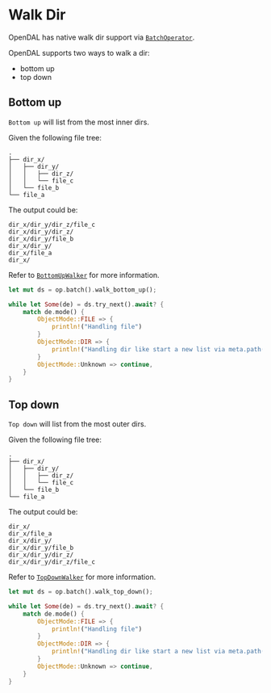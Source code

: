 # Walk Dir

OpenDAL has native walk dir support via [`BatchOperator`](/opendal/struct.BatchOperator.html).

OpenDAL supports two ways to walk a dir:

- bottom up
- top down

## Bottom up

`Bottom up` will list from the most inner dirs.

Given the following file tree:

```text
.
├── dir_x/
│   ├── dir_y/
│   │   ├── dir_z/
│   │   └── file_c
│   └── file_b
└── file_a
```

The output could be:

```text
dir_x/dir_y/dir_z/file_c
dir_x/dir_y/dir_z/
dir_x/dir_y/file_b
dir_x/dir_y/
dir_x/file_a
dir_x/
```

Refer to [`BottomUpWalker`](/opendal/io_util/struct.BottomUpWalker.html) for more information.

```rust
let mut ds = op.batch().walk_bottom_up();

while let Some(de) = ds.try_next().await? {
    match de.mode() {
        ObjectMode::FILE => {
            println!("Handling file")
        }
        ObjectMode::DIR => {
            println!("Handling dir like start a new list via meta.path()")
        }
        ObjectMode::Unknown => continue,
    }
}
```

## Top down

`Top down` will list from the most outer dirs.

Given the following file tree:

```text
.
├── dir_x/
│   ├── dir_y/
│   │   ├── dir_z/
│   │   └── file_c
│   └── file_b
└── file_a
```

The output could be:

```text
dir_x/
dir_x/file_a
dir_x/dir_y/
dir_x/dir_y/file_b
dir_x/dir_y/dir_z/
dir_x/dir_y/dir_z/file_c
```

Refer to [`TopDownWalker`](/opendal/io_util/struct.TopDownWalker.html) for more information.

```rust
let mut ds = op.batch().walk_top_down();

while let Some(de) = ds.try_next().await? {
    match de.mode() {
        ObjectMode::FILE => {
            println!("Handling file")
        }
        ObjectMode::DIR => {
            println!("Handling dir like start a new list via meta.path()")
        }
        ObjectMode::Unknown => continue,
    }
}
```
